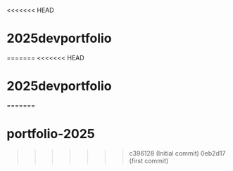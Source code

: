 <<<<<<< HEAD
# 2025devportfolio
=======
<<<<<<< HEAD
# 2025devportfolio
=======
# portfolio-2025
>>>>>>> c396128 (Initial commit)
>>>>>>> 0eb2d17 (first commit)
